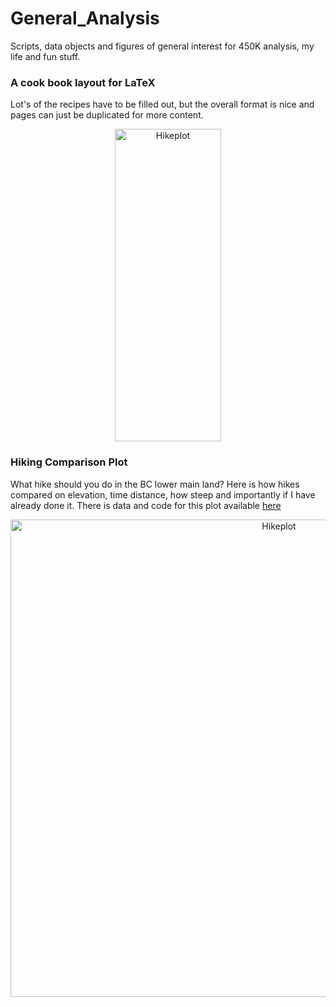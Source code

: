 # General_Analysis
Scripts, data objects and figures of general interest for 450K analysis, my life and fun stuff.

### A cook book layout for LaTeX
Lot's of the recipes have to be filled out, but the overall format is nice and pages can just  be duplicated for more content. 

<p align="center">
  <a href="https://github.com/redgar598/General_Analysis/tree/master/Cookbook">
<img src="https://github.com/redgar598/General_Analysis/blob/master/Cookbook/cookbooksample.jpeg" alt="Hikeplot" width="170" height="500">
  </a>
</p>


### Hiking Comparison Plot

What hike should you do in the BC lower main land? Here is how hikes compared on elevation, time distance, how steep and importantly if I have already done it. There is data and code for this plot available [here](https://github.com/redgar598/General_Analysis/tree/master/hike_plot)


<p align="center">
  <a href="https://github.com/redgar598/General_Analysis/tree/master/hike_plot">
<img src="https://github.com/redgar598/General_Analysis/blob/master/hike_plot/hikes_WCT.jpg" alt="Hikeplot" width="843" height="764">
  </a>
</p>